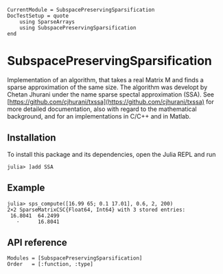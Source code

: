 ```@meta
CurrentModule = SubspacePreservingSparsification
DocTestSetup = quote
    using SparseArrays
    using SubspacePreservingSparsification
end
```

# SubspacePreservingSparsification
Implementation of an algorithm, that takes a real Matrix M and finds a sparse approximation of the same size. The algorithm was developt by Chetan Jhurani under the name sparse spectal approximation (SSA). See [https://github.com/cjhurani/txssa](https://github.com/cjhurani/txssa) for more detailed documentation, also with regard to the mathematical background, and for an implementations in C/C++ and in Matlab.

## Installation
To install this package and its dependencies, open the Julia REPL and run 
```julia-repl
julia> ]add SSA
```

## Example
```jldoctest
julia> sps_compute([16.99 65; 0.1 17.01], 0.6, 2, 200)
2×2 SparseMatrixCSC{Float64, Int64} with 3 stored entries:
 16.8041  64.2499
   ⋅      16.8041
```

## API reference
```@autodocs
Modules = [SubspacePreservingSparsification]
Order   = [:function, :type]
```